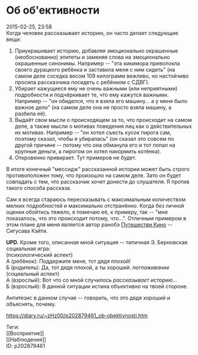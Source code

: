 Об об'ективности
=================

   
 2015-02-25, 23:58   
  Когда человек рассказывает историю, он часто делает следующие вещи:   
   
 1. Приукрашивает историю, добавляя эмоционально окрашенные (необоснованно) эпитеты и заменяя слова на эмоционально окрашенные синонимы. Например -- "эта кикимора приволокла своего дурацкого ребёнка и заставила меня с ним сидеть" (на самом деле соседка весом 109 килограмм вежливо, но настойчиво просила рассказчика посидеть с ребёнком с СДВГ).   
 2. Убирает кажущиеся ему не очень важными (или неприятными) подробности и подчёркивает те, что ему кажутся важными. Например -- "он обиделся, что я взяла его машину... а у меня было важное дело" (на самом деле она не просто взяла машину, а разбила её).   
 3. Выдаёт свои мысли о происходящем за то, что происходит на самом деле, а также мысли о мотивах поведения лиц как о действительных их мотивах. Например -- "он хотел съесть кусок пирога сам, поэтому сказал, чтобы я убиралась" (он сказал это совсем по другой причине -- потому что она обманула его и тот попал на крупные деньги, а пирогом он хотел накормить котёнка).   
 4. Откровенно привирает. Тут примеров не будет.   
   
 В итоге конечный "мессидж" рассказанной истории может быть строго противоположен тому, что произошло на самом деле. Зато он будет совпадать с тем, что рассказчик хочет донести до слушателя. Я против такого способа рассказа.   
   
 Сам я всегда стараюсь пересказывать с максимальным количеством мелких подробностей и максимально отстранённо. Когда без личной оценки обойтись тяжело, я помечаю её, к примеру, так -- "мне показалось, что это происходит потому, что...". Отличным примером в этом плане для меня является автор ранобэ  [Путешестви Кино](Kino%20no%20Tabi,%20vol.%201)  -- Сигусава Кэйти.   
   
  **UPD.**  Кроме того, описанная мной ситуация -- типичная Э. Берновская социальная игра:   
 (психологический аспект)   
 А (ребёнок): Поддержите меня, тот дядя плохой!   
 Б (родитель): Да, тот дядя плохой, а ты хороший. *поглаживание*   
 (социальный аспект)   
 А (взрослый): Вот что со мной случилось *рассказывает историю*...   
 Б (взрослый): В данной ситуации истина объективно на твоей стороне.   
   
 Антитезис в данном случае -- говорить, что это дядя хороший и объяснять, почему.   
    
 <https://diary.ru/~zHz00/p202879461_ob-obektivnosti.htm>   
   
 Теги:   
 [[Восприятие]]   
 [[Наблюдения]]   
 ID: p202879461